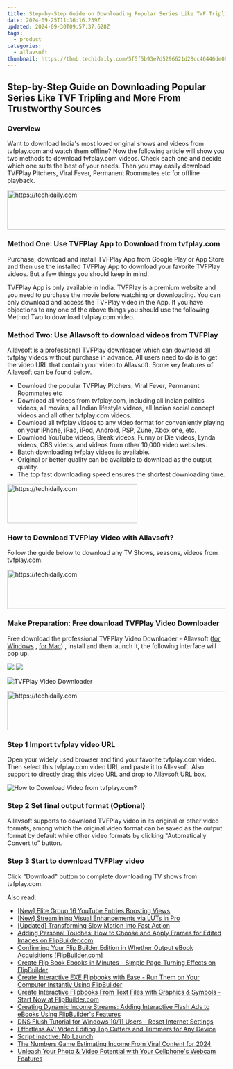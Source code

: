 ```yaml
---
title: Step-by-Step Guide on Downloading Popular Series Like TVF Tripling and More From Trustworthy Sources
date: 2024-09-25T11:36:16.239Z
updated: 2024-09-30T09:57:37.628Z
tags:
  - product
categories:
  - allavsoft
thumbnail: https://thmb.techidaily.com/5f5f5b93e7d5296621d28cc46446de06ad76f2671bd83441f8c16419df01fcdb.jpg
---
```


## Step-by-Step Guide on Downloading Popular Series Like TVF Tripling and More From Trustworthy Sources

### Overview

Want to download India's most loved original shows and videos from tvfplay.com and watch them offline? Now the following article will show you two methods to download tvfplay.com videos. Check each one and decide which one suits the best of your needs. Then you may easily download TVFPlay Pitchers, Viral Fever, Permanent Roommates etc for offline playback.

<!-- affiliate ads begin -->
<a href="https://aligracehair.sjv.io/c/5597632/1868575/19272" target="_top" id="1868575">
  <img src="//a.impactradius-go.com/display-ad/19272-1868575" border="0" alt="https://techidaily.com" width="728" height="90"/>
</a>
<img height="0" width="0" src="https://aligracehair.sjv.io/i/5597632/1868575/19272" style="position:absolute;visibility:hidden;" border="0" />
<!-- affiliate ads end -->

### Method One: Use TVFPlay App to Download from tvfplay.com

Purchase, download and install TVFPlay App from Google Play or App Store and then use the installed TVFPlay App to download your favorite TVFPlay videos. But a few things you should keep in mind.

TVFPlay App is only available in India. TVFPlay is a premium website and you need to purchase the movie before watching or downloading. You can only download and access the TVFPlay video in the App. If you have objections to any one of the above things you should use the following Method Two to download tvfplay.com video.

### Method Two: Use Allavsoft to download videos from TVFPlay

Allavsoft is a professional TVFPlay downloader which can download all tvfplay videos without purchase in advance. All users need to do is to get the video URL that contain your video to Allavsoft. Some key features of Allavsoft can be found below.

* Download the popular TVFPlay Pitchers, Viral Fever, Permanent Roommates etc
* Download all videos from tvfplay.com, including all Indian politics videos, all movies, all Indian lifestyle videos, all Indian social concept videos and all other tvfplay.com videos.
* Download all tvfplay videos to any video format for conveniently playing on your iPhone, iPad, iPod, Android, PSP, Zune, Xbox one, etc.
* Download YouTube videos, Break videos, Funny or Die videos, Lynda videos, CBS videos, and videos from other 10,000 video websites.
* Batch downloading tvfplay videos is available.
* Original or better quality can be available to download as the output quality.
* The top fast downloading speed ensures the shortest downloading time.

<!-- affiliate ads begin -->
<a href="https://aligracehair.sjv.io/c/5597632/1997657/19272" target="_top" id="1997657">
  <img src="//a.impactradius-go.com/display-ad/19272-1997657" border="0" alt="https://techidaily.com" width="300" height="90"/>
</a>
<img height="0" width="0" src="https://aligracehair.sjv.io/i/5597632/1997657/19272" style="position:absolute;visibility:hidden;" border="0" />
<!-- affiliate ads end -->

### How to Download TVFPlay Video with Allavsoft?

Follow the guide below to download any TV Shows, seasons, videos from tvfplay.com.

<!-- affiliate ads begin -->
<a href="https://unicoeye.pxf.io/c/5597632/2134237/18498" target="_top" id="2134237">
  <img src="//a.impactradius-go.com/display-ad/18498-2134237" border="0" alt="https://techidaily.com" width="728" height="90"/>
</a>
<img height="0" width="0" src="https://unicoeye.pxf.io/i/5597632/2134237/18498" style="position:absolute;visibility:hidden;" border="0" />
<!-- affiliate ads end -->

### Make Preparation: Free download TVFPlay Video Downloader

Free download the professional TVFPlay Video Downloader - Allavsoft ([for Windows](https://tools.techidaily.com/allavsoft/products/) , [for Mac](https://tools.techidaily.com/allavsoft/products/)) , install and then launch it, the following interface will pop up.

[![](https://www.allavsoft.com/how-to/../images/how-to/free-download-win.jpg)](https://tools.techidaily.com/allavsoft/products/) [![](https://www.allavsoft.com/how-to/../images/how-to/free-download-mac.jpg)](https://tools.techidaily.com/allavsoft/products/)

![TVFPlay Video Downloader](https://www.allavsoft.com/how-to/../images/allavsoft/screen-shot-600.jpg)

<!-- affiliate ads begin -->
<a href="https://aligracehair.sjv.io/c/5597632/1948881/19272" target="_top" id="1948881">
  <img src="//a.impactradius-go.com/display-ad/19272-1948881" border="0" alt="https://techidaily.com" width="728" height="90"/>
</a>
<img height="0" width="0" src="https://aligracehair.sjv.io/i/5597632/1948881/19272" style="position:absolute;visibility:hidden;" border="0" />
<!-- affiliate ads end -->

### Step 1 Import tvfplay video URL

Open your widely used browser and find your favorite tvfplay.com video. Then select this tvfplay.com video URL and paste it to Allavsoft. Also support to directly drag this video URL and drop to Allavsoft URL box.

![How to Download Video from tvfplay.com?](https://www.allavsoft.com/how-to/../images/how-to/download-rtmp-video/download-rtmp-video.jpg)

### Step 2 Set final output format (Optional)

Allavsoft supports to download TVFPlay video in its original or other video formats, among which the original video format can be saved as the output format by default while other video formats by clicking "Automatically Convert to" button.

### Step 3 Start to download TVFPlay video

Click "Download" button to complete downloading TV shows from tvfplay.com.

<ins class="adsbygoogle"
     style="display:block"
     data-ad-format="autorelaxed"
     data-ad-client="ca-pub-7571918770474297"
     data-ad-slot="1223367746"></ins>

<ins class="adsbygoogle"
     style="display:block"
     data-ad-client="ca-pub-7571918770474297"
     data-ad-slot="8358498916"
     data-ad-format="auto"
     data-full-width-responsive="true"></ins>

<span class="atpl-alsoreadstyle">Also read:</span>
<div><ul>
<li><a href="https://youtube-clips.techidaily.com/new-elite-group-16-youtube-entries-boosting-views/"><u>[New] Elite Group 16 YouTube Entries Boosting Views</u></a></li>
<li><a href="https://some-approaches.techidaily.com/new-streamlining-visual-enhancements-via-luts-in-pro/"><u>[New] Streamlining Visual Enhancements via LUTs in Pro</u></a></li>
<li><a href="https://some-skills.techidaily.com/updated-transforming-slow-motion-into-fast-action/"><u>[Updated] Transforming Slow Motion Into Fast Action</u></a></li>
<li><a href="https://fox-place.techidaily.com/adding-personal-touches-how-to-choose-and-apply-frames-for-edited-images-on-flipbuildercom/"><u>Adding Personal Touches: How to Choose and Apply Frames for Edited Images on FlipBuilder.com</u></a></li>
<li><a href="https://fox-place.techidaily.com/confirming-your-flip-builder-edition-in-whether-output-ebook-acquisitions-flipbuildercom/"><u>Confirming Your Flip Builder Edition in Whether Output eBook Acquisitions [FlipBuilder.com]</u></a></li>
<li><a href="https://fox-place.techidaily.com/create-flip-book-ebooks-in-minutes-simple-page-turning-effects-on-flipbuilder/"><u>Create Flip Book Ebooks in Minutes - Simple Page-Turning Effects on FlipBuilder</u></a></li>
<li><a href="https://fox-place.techidaily.com/create-interactive-exe-flipbooks-with-ease-run-them-on-your-computer-instantly-using-flipbuilder/"><u>Create Interactive EXE Flipbooks with Ease - Run Them on Your Computer Instantly Using FlipBuilder</u></a></li>
<li><a href="https://fox-place.techidaily.com/create-interactive-flipbooks-from-text-files-with-graphics-and-symbols-start-now-at-flipbuildercom/"><u>Create Interactive Flipbooks From Text Files with Graphics & Symbols - Start Now at FlipBuilder.com</u></a></li>
<li><a href="https://fox-place.techidaily.com/creating-dynamic-income-streams-adding-interactive-flash-ads-to-ebooks-using-flipbuilders-features/"><u>Creating Dynamic Income Streams: Adding Interactive Flash Ads to eBooks Using FlipBuilder's Features</u></a></li>
<li><a href="https://win-forum.techidaily.com/1722915133043-dns-flush-tutorial-for-windows-1011-users-reset-internet-settings/"><u>DNS Flush Tutorial for Windows 10/11 Users - Reset Internet Settings</u></a></li>
<li><a href="https://ai-vdieo-software.techidaily.com/effortless-avi-video-editing-top-cutters-and-trimmers-for-any-device/"><u>Effortless AVI Video Editing Top Cutters and Trimmers for Any Device</u></a></li>
<li><a href="https://win-howtos.techidaily.com/script-inactive-no-launch/"><u>Script Inactive: No Launch</u></a></li>
<li><a href="https://facebook-video-share.techidaily.com/the-numbers-game-estimating-income-from-viral-content-for-2024/"><u>The Numbers Game Estimating Income From Viral Content for 2024</u></a></li>
<li><a href="https://video-capture.techidaily.com/unleash-your-photo-and-video-potential-with-your-cellphones-webcam-features/"><u>Unleash Your Photo & Video Potential with Your Cellphone's Webcam Features</u></a></li>
</ul></div>

